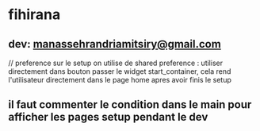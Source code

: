 # fihirana

## dev: manassehrandriamitsiry@gmail.com

// preference sur le setup
on utilise de shared preference : utiliser directement dans bouton passer le widget start_container,
cela rend l'utilisateur directement dans le page home apres avoir finis le setup

## il faut commenter le condition dans le main pour afficher les pages setup pendant le dev